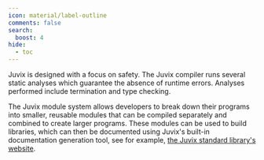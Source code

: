 ```yaml
---
icon: material/label-outline
comments: false
search:
  boost: 4
hide:
  - toc
---
```


Juvix is designed with a focus on safety. The Juvix compiler runs several
static analyses which guarantee the absence of runtime errors. Analyses
performed include termination and type checking.

The Juvix module system allows developers to break down their programs into
smaller, reusable modules that can be compiled separately and combined to create
larger programs. These modules can be used to build libraries, which can then be
documented using Juvix's built-in documentation generation tool, see for
example, [the Juvix standard library's website][stdlib].

[stdlib]: https://anoma.github.io/juvix-stdlib/

